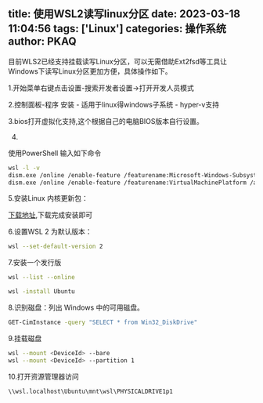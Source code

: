 title: 使用WSL2读写linux分区
date: 2023-03-18 11:04:56
tags: ['Linux']
categories: 操作系统
author: PKAQ
---

目前WLS2已经支持挂载读写Linux分区，可以无需借助Ext2fsd等工具让Windows下读写Linux分区更加方便，具体操作如下。


1.开始菜单右键点击设置-搜索开发者设置->打开开发人员模式

2.控制面板-程序
安装 
	- 适用于linux得windows子系统
	- hyper-v支持

3.bios打开虚拟化支持,这个根据自己的电脑BIOS版本自行设置。

4.
使用PowerShell 输入如下命令
```bash
wsl -l -v
dism.exe /online /enable-feature /featurename:Microsoft-Windows-Subsystem-Linux /all /norestart
dism.exe /online /enable-feature /featurename:VirtualMachinePlatform /all /norestart
```

5.安装Linux 内核更新包：

[下载地址](https://wslstorestorage.blob.core.windows.net/wslblob/wsl_update_x64.msi),下载完成安装即可

6.设置WSL 2 为默认版本：
```bash
wsl --set-default-version 2
```

7.安装一个发行版
```bash
wsl --list --online

wsl -install Ubuntu
```
8.识别磁盘：列出 Windows 中的可用磁盘。
```bash
GET-CimInstance -query "SELECT * from Win32_DiskDrive" 
```

9.挂载磁盘
```bash
wsl --mount <DeviceId> --bare 
wsl --mount <DeviceId> --partition 1
```
10.打开资源管理器访问
```bash
\\wsl.localhost\Ubuntu\mnt\wsl\PHYSICALDRIVE1p1
```